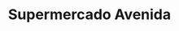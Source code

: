 ---
title: "Supermercado Avenida"
url: /santa-clara-de-buena-vista/supermercado-avenida/
shop: Supermarkt
---